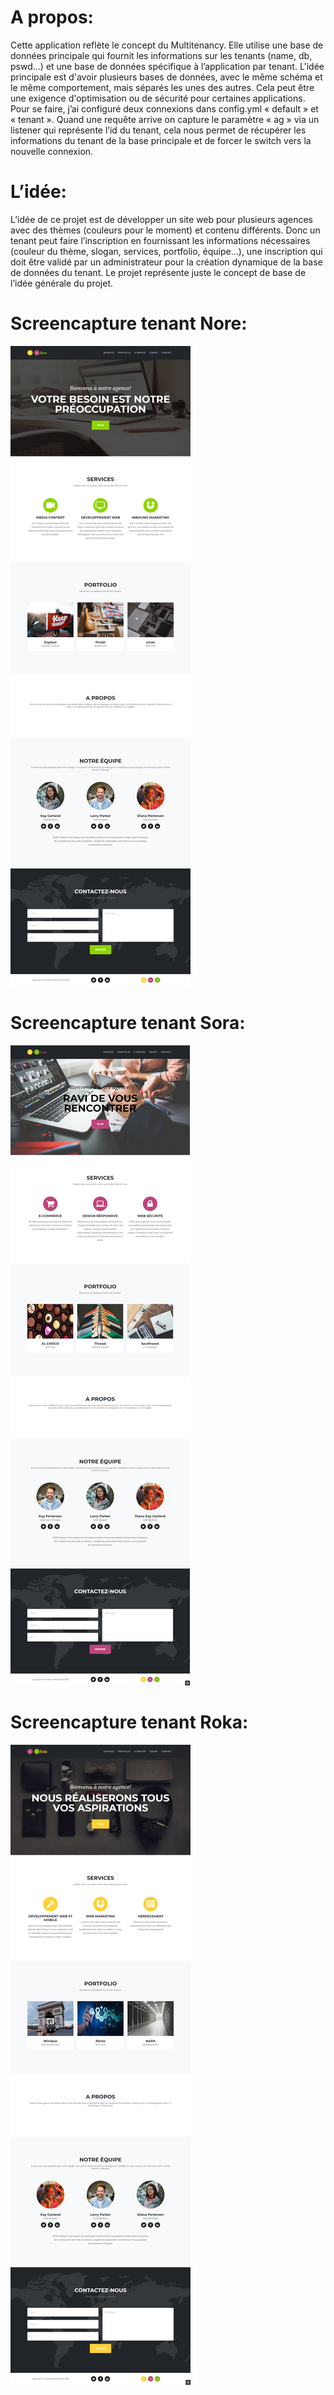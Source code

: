 A propos:
===========

Cette application reflète le concept du Multitenancy. Elle utilise une base de données principale qui fournit les informations sur les tenants (name, db, pswd…) et une base de données spécifique à l’application par tenant.
L'idée principale est d'avoir plusieurs bases de données, avec le même schéma et le même comportement, mais séparés les unes des autres. Cela peut être une exigence d'optimisation ou de sécurité pour certaines applications.
Pour se faire, j’ai configuré deux connexions dans config.yml « default » et  « tenant ». Quand une requête arrive on capture le paramètre « ag » via un listener qui représente l’id du tenant, cela nous permet de récupérer les informations du tenant de la base principale et de forcer le switch vers la nouvelle connexion.

L’idée:
===========

L’idée de ce projet est de développer un site web pour plusieurs agences avec des thèmes (couleurs pour le moment) et contenu différents. Donc un tenant peut faire l’inscription en fournissant les informations nécessaires (couleur du thème, slogan, services, portfolio, équipe…), une inscription qui doit être validé par un administrateur pour la création dynamique de la base de données du tenant.
Le projet représente juste le concept de base de l’idée générale du projet.


Screencapture tenant Nore:
===========================

![alt tag](https://github.com/skhachoum/multi-agencies/blob/develop/web/img/screencapture-api-agenciessas-development-2018-07-30-17_07_06.png "Nore")

Screencapture tenant Sora:
===========================

![alt tag](https://github.com/skhachoum/multi-agencies/blob/develop/web/img/screencapture-api-agenciessas-development-2018-07-30-17_08_11.png "Sora")

Screencapture tenant Roka:
===========================

![alt tag](https://github.com/skhachoum/multi-agencies/blob/develop/web/img/screencapture-api-agenciessas-development-2018-07-30-17_08_35.png "Roka")

